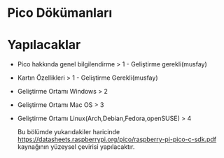 # Pico Dökümanları
# Yapılacaklar
- Pico hakkında genel bilgilendirme > 1 - Geliştirme gerekli(musfay)
- Kartın Özellikleri > 1 - Geliştirme Gerekli(musfay)
- Geliştirme Ortamı Windows > 2
- Geliştirme Ortamı Mac OS > 3
- Geliştirme Ortamı Linux(Arch,Debian,Fedora,openSUSE) > 4

  Bu bölümde yukarıdakiler haricinde https://datasheets.raspberrypi.org/pico/raspberry-pi-pico-c-sdk.pdf kaynağının yüzeysel çevirisi yapılacaktır.

